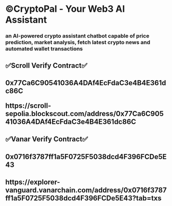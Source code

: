 <h1>©️CryptoPal - Your Web3 AI Assistant</h1>
<h3>an AI-powered crypto assistant chatbot capable of price prediction, market analysis, fetch latest crypto news and automated wallet transactions</h3>

<h2>✅Scroll Verify Contract✅<h2>
<p>0x77Ca6C90541036A4DAf4EcFdaC3e4B4E361dc86C</p>
<a>https://scroll-sepolia.blockscout.com/address/0x77Ca6C90541036A4DAf4EcFdaC3e4B4E361dc86C</a>

<h2>✅Vanar Verify Contract✅</h2>
<h2>0x0716f3787ff1a5F0725F5038dcd4F396FCDe5E43</h2>
<h2>https://explorer-vanguard.vanarchain.com/address/0x0716f3787ff1a5F0725F5038dcd4F396FCDe5E43?tab=txs</h2>
